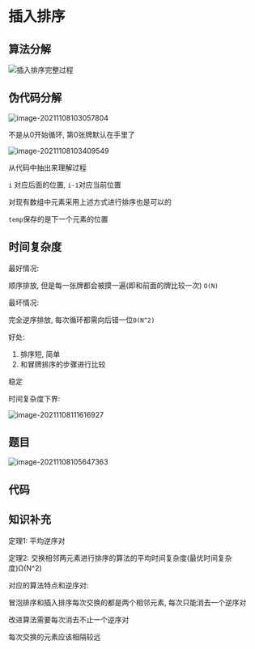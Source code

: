 # 插入排序

## 算法分解

![插入排序完整过程](D:\CPrograming\MyPic\插入排序完整过程.gif)

 

## 伪代码分解

![image-20211108103057804](D:\CPrograming\MyPic\image-20211108103057804.png)

不是从0开始循环, 第0张牌默认在手里了

![image-20211108103409549](D:\CPrograming\MyPic\image-20211108103409549.png)

从代码中抽出来理解过程

`i` 对应后面的位置, `i-1`对应当前位置

对现有数组中元素采用上述方式进行排序也是可以的

`temp`保存的是下一个元素的位置  

## 时间复杂度

最好情况:

顺序排放, 但是每一张牌都会被摸一遍(即和前面的牌比较一次) `O(N)`

最坏情况:

完全逆序排放, 每次循环都需向后错一位`O(N^2)`

好处:

1. 排序短, 简单
2. 和冒牌排序的步骤进行比较

稳定

时间复杂度下界:

![image-20211108111616927](D:\CPrograming\MyPic\image-20211108111616927.png)



## 题目

![image-20211108105647363](D:\CPrograming\MyPic\image-20211108105647363.png)

 

## 代码

## 知识补充

定理1: 平均逆序对

定理2: 交换相邻两元素进行排序的算法的平均时间复杂度(最优时间复杂度)Ω(N^2)

对应的算法特点和逆序对:

冒泡排序和插入排序每次交换的都是两个相邻元素, 每次只能消去一个逆序对

改进算法需要每次消去不止一个逆序对

每次交换的元素应该相隔较远